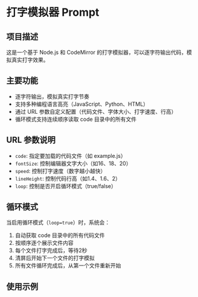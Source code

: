 # 打字模拟器 Prompt

## 项目描述
这是一个基于 Node.js 和 CodeMirror 的打字模拟器，可以逐字符输出代码，模拟真实打字效果。

## 主要功能
- 逐字符输出，模拟真实打字节奏
- 支持多种编程语言高亮（JavaScript、Python、HTML）
- 通过 URL 参数自定义配置（代码文件、字体大小、打字速度、行高）
- 循环模式支持连续顺序读取 code 目录中的所有文件

## URL 参数说明
- `code`: 指定要加载的代码文件（如 example.js）
- `fontSize`: 控制编辑器文字大小（如16、18、20）
- `speed`: 控制打字速度（数字越小越快）
- `lineHeight`: 控制代码行高（如1.4、1.6、2）
- `loop`: 控制是否开启循环模式（true/false）

## 循环模式
当启用循环模式（`loop=true`）时，系统会：
1. 自动获取 code 目录中的所有代码文件
2. 按顺序逐个展示文件内容
3. 每个文件打字完成后，等待2秒
4. 清屏后开始下一个文件的打字模拟
5. 所有文件循环完成后，从第一个文件重新开始

## 使用示例
